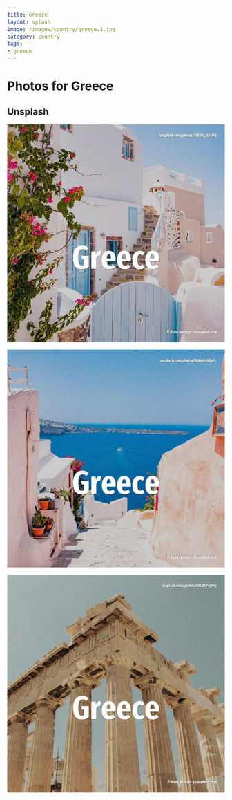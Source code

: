 ```yaml
---
title: Greece
layout: splash
image: /images/country/greece.1.jpg
category: country
tags:
- greece
---
```

# Photos for Greece

## Unsplash

![Greece](/images/country/greece.1.jpg)

![Greece](/images/country/greece.2.jpg)

![Greece](/images/country/greece.3.jpg)